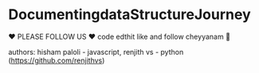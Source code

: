 # DocumentingdataStructureJourney

❤️ PLEASE FOLLOW US ❤️ code edthit like and follow cheyyanam 🤨

authors:
hisham paloli - javascript,
renjith vs - python (https://github.com/renjithvs)
